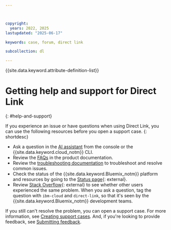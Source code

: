 ```yaml
---



copyright:
  years: 2022, 2025
lastupdated: "2025-06-17"

keywords: case, forum, direct link

subcollection: dl

---
```


{{site.data.keyword.attribute-definition-list}}

# Getting help and support for Direct Link
{: #help-and-support}

If you experience an issue or have questions when using Direct Link, you can use the following resources before you open a support case.
{: shortdesc}

* Ask a question in the [AI assistant](/docs/overview?topic=overview-ask-ai-assistant) from the console or the {{site.data.keyword.cloud_notm}} CLI.
* Review the [FAQs](/docs/dl?topic=dl-faqs) in the product documentation.
* Review the [troubleshooting documentation](/docs/dl?topic=dl-troubleshoot-connection-down-after-scheduled-maintenance) to troubleshoot and resolve common issues.
* Check the status of the {{site.data.keyword.Bluemix_notm}} platform and resources by going to the [Status page](/status){: external}.
* Review [Stack Overflow](https://stackoverflow.com/questions/tagged/ibm-cloud){: external} to see whether other users experienced the same problem. When you ask a question, tag the question with `ibm-cloud` and `direct-link`, so that it's seen by the {{site.data.keyword.Bluemix_notm}} development teams.

If you still can't resolve the problem, you can open a support case. For more information, see [Creating support cases](/docs/account?topic=account-open-case). And, if you're looking to provide feedback, see [Submitting feedback](/docs/overview?topic=overview-feedback).
